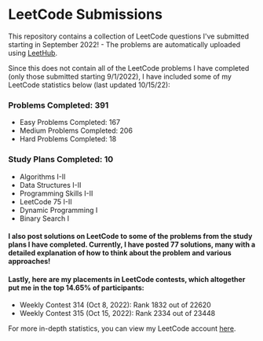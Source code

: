 # LeetCode Submissions
This repository contains a collection of LeetCode questions I've submitted starting in September 2022! - The problems are automatically uploaded using [LeetHub](https://github.com/QasimWani/LeetHub).

Since this does not contain all of the LeetCode problems I have completed (only those submitted starting 9/1/2022), I have included some of my LeetCode statistics below (last updated 10/15/22):

### Problems Completed: 391
* Easy Problems Completed: 167
* Medium Problems Completed: 206
* Hard Problems Completed: 18

### Study Plans Completed: 10
* Algorithms I-II
* Data Structures I-II
* Programming Skills I-II
* LeetCode 75 I-II
* Dynamic Programming I
* Binary Search I

#### I also post solutions on LeetCode to some of the problems from the study plans I have completed. Currently, I have posted 77 solutions, many with a detailed explanation of how to think about the problem and various approaches!

#### Lastly, here are my placements in LeetCode contests, which altogether put me in the top 14.65% of participants:
* Weekly Contest 314 (Oct 8, 2022): Rank 1832 out of 22620
* Weekly Contest 315 (Oct 15, 2022): Rank 2334 out of 23448

For more in-depth statistics, you can view my LeetCode account [here](https://leetcode.com/bloomh/).
